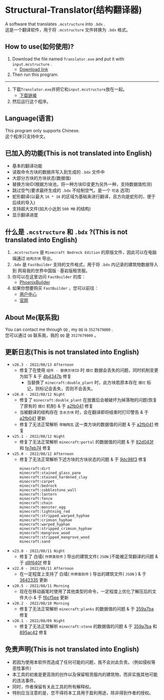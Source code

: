 # Structural-Translator(结构翻译器)
A software that translates `.mcstructure` into `.bdx` .<br>
这是一个翻译软件，用于将 `.mcstructure` 文件转换为 `.bdx` 格式。

## How to use(如何使用)?
1. Download the file named `Translator.exe` and put it with `input.mcstructure` .
   - [Download link](https://github.com/Happy2018new/Structural-Translator/raw/main/Translator.exe)
2. Then run this program.
***
1. 下载`Translator.exe`并把它和`input.mcstructure`放在一起。
   - [下载链接](https://github.com/Happy2018new/Structural-Translator/raw/main/Translator.exe)
2. 然后运行这个程序。
## Language(语言)
This program only supports Chinese.<br>
这个程序只支持中文。
## 已加入的功能(This is not translated into English)
- 基本的翻译功能
- 读取命令方块的数据并写入到生成的 `.bdx` 文件中
- 大部分方块的方块状态(数据值)
- 替换方块ID(根据方块池，将一种方块ID变更为另外一种，支持数据值检测)
- 跳过空气(要求最终生成的 `.bdx` 不绘制空气，是一个 `可选` 选项)
- 蛇形翻译(以最大 `16 * 16` 的区域为基础来进行翻译，且方向是蛇形的，便于后续的导入)
- 支持超大文件(如大小达到 `500 MB` 的结构)
- 显示翻译进度
## 什么是 `.mcstructure` 和 `.bdx` ?(This is not translated into English)
1. `.mcstructure` 是 `Minecraft Bedrock Edition` 的原版文件，因此可以在电脑端通过 `结构方块` 导出。
2. `.bdx` 是 `FastBuilder` 支持的文件格式，用于将 `.bdx` 内记录的建筑物数据导入到 网易我的世界中国版 · 基岩版租赁服。
3. 你可以在这里访问 `FastBuilder` 的库：
   - [PhoenixBuilder](https://github.com/LNSSPsd/PhoenixBuilder/)
4. 如果你想要购买 `FastBuilder` ，您可以前往：
   - [用户中心](https://uc.fastbuilder.pro/)
   - [官网](https://fastbuilder.pro/)
## About Me(联系我)
You can contact me through `QQ` , my `QQ` is `3527679800` .<br>
您可以通过 `QQ` 联系我，我的 `QQ` 是 `3527679800` 。
## 更新日志(This is not translated into English)
- `v26.3 - 2022/08/13 Afternoon`
   - 修复了在使用 `组件 - 替换方块ID` 时 `摆烂` 数据会丢失的问题，同时机制变更为如下 & 于 [4b4347b](https://github.com/Happy2018new/Structural-Translator/commit/4b4347b9b368657427b872f03bac33ecb3a51636) 修复
     - 当替换了 `minecraft:double_plant` 时，此方块若原本存在 `摆烂` 标记，则标记会丢失，否则不会丢失。
- `v26.0 - 2022/08/12 Night`<br>
   - 修复了 `minecraft:double_plant` 在放置后会被破坏为掉落物的问题(恢复了原有的 `摆烂` 机制) & 于 [a2fb041](https://github.com/Happy2018new/Structural-Translator/commit/a2fb041a07ce5aa1b1bbd84b434df6ed8766945a) 修复
   - 当被翻译的结构存在 `含水方块` 时，会在翻译即将结束时打印警告 & 于 [a2fb041](https://github.com/Happy2018new/Structural-Translator/commit/a2fb041a07ce5aa1b1bbd84b434df6ed8766945a) 更新
   - 修复了无法正常解析 `带釉陶瓦` 这一类方块的数据值的问题 & 于 [a2fb041](https://github.com/Happy2018new/Structural-Translator/commit/a2fb041a07ce5aa1b1bbd84b434df6ed8766945a) 修复
- `v25.1 - 2022/08/12 Night`
   - 修复了无法正常解析 `minecraft:portal` 的数据值的问题 & 于 [82d043f](https://github.com/Happy2018new/Structural-Translator/commit/82d043ff42741f49bb910a126ecf15a75be78bb7) 和 [fe7eb74](https://github.com/Happy2018new/Structural-Translator/commit/fe7eb749909081234c518739af90b38ed3487db8) 修复
- `v25.0 - 2022/08/12 Afternoon`
   - 修复了无法正常解析下述方块的方块状态的问题 & 于 [9dc98f3](https://github.com/Happy2018new/Structural-Translator/commit/9dc98f3f2930a9257fc6bdb87bed8b4dbc1d8f9c) 修复<br>
      ```
      minecraft:dirt
      minecraft:stained_glass_pane
      minecraft:stained_hardened_clay
      minecraft:carpet
      minecraft:bedrock
      minecraft:cobblestone_wall
      minecraft:lantern
      minecraft:fence
      minecraft:chain
      minecraft:monster_egg
      minecraft:lightning_rod
      minecraft:stripped_warped_hyphae
      minecraft:crimson_hyphae
      minecraft:warped_hyphae
      minecraft:stripped_crimson_hyphae
      minecraft:mangrove_wood
      minecraft:stripped_mangrove_wood
      minecraft:sand
      ```
- `v23.0 - 2022/08/11 Night`
   - 修复了 白墙( `作弊类软件` ) 导出的建筑文件( `JSON` )不能被正常翻译的问题 & 于 [d8f640f](https://github.com/Happy2018new/Structural-Translator/commit/d8f640fb7eada15946f2cb79ac7a2c2393d3b1ca) 修复
- `v22.0 - 2022/08/11 Afternoon`
   - 在一定程度上支持了 白墙( `作弊类软件` ) 导出的建筑文件( `JSON` ) & 于 [3642335](https://github.com/Happy2018new/Structural-Translator/commit/36423355547af1d0141ebb8bc867e364408e272c) 更新
- `v20.5 - 2022/08/11 Morning`
   - 现在在移动画笔时使用了其他类型的命令，一定程度上优化了解压后的文件大小 & 于 [f6cf5ee](https://github.com/Happy2018new/Structural-Translator/commit/f6cf5ee559551f63e6dda714193dbd01c39f32ef) 更新
- `v20.2 - 2022/08/10 Morning`
  - 修复了无法正常解析 `minecraft:planks` 的数据值的问题 & 于 [359a7ba](https://github.com/Happy2018new/Structural-Translator/commit/359a7bacc32c9c479fc88600f03f740e6c3d0e27) 修复
- `v20.1 - 2022/08/09 Night`
  - 修复了无法正常解析 `minecraft:stone` 的数据值的问题 & 于 [359a7ba](https://github.com/Happy2018new/Structural-Translator/commit/359a7bacc32c9c479fc88600f03f740e6c3d0e27) 和 [895ac42](https://github.com/Happy2018new/Structural-Translator/commit/895ac4285c2ee1415236905a2017d9ddc06e82f2) 修复
## 免责声明(This is not translated into English)
- 若因为使用本软件而造成了任何可能的问题，我不会对此负责。（例如侵权等恶性事件）
- 本工具的初衷是更高效的创作以及保留租赁服内的建筑物，而非实施其他可能的违法事件。
- 同时，作者保留有关此工具的所有解释权。
- 特别应当注意的是，您不得将本工具用于盈利用途，除非得到作者的授权。
